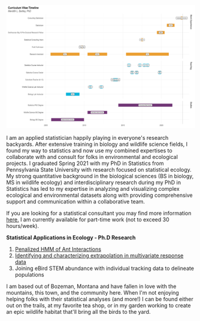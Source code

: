 
![A visual representation of Meridith's CV made in R. It shows a background with degrees in biology and wildlife science before earning a PhD in Statistics. ](/images/VisualCV.png)


I am an applied statistician happily playing in everyone's research backyards. After extensive training in biology and wildlife science fields, I found my way to statistics and now use my combined expertises to collaborate with and consult for folks in environmental and ecological projects. I graduated Spring 2021 with my PhD in Statistics from Pennsylvania State University with research focused on statistical ecology. My strong quantitative background in the biological sciences (BS in biology, MS in wildlife ecology) and interdisciplinary research during my PhD in Statistics has led to my expertise in analyzing and visualizing complex ecological and environmental datasets along with providing comprehensive support and communication within a collaborative team.

If you are looking for a statistical consultant you may find more information [here.](mlbartley.github.io/consulting) I am currently available for part-time work (not to exceed 30 hours/week).  

**Statistical Applications in Ecology - Ph.D Research**

1. [Penalized HMM of Ant Interactions](https://arxiv.org/pdf/1806.01403.pdf)
2. [Identifying and characterizing extrapolation in multivariate response data](https://journals.plos.org/plosone/article/comments?id=10.1371/journal.pone.0225715)
3. Joining eBird STEM abundance with individual tracking data to delineate populations

I am based out of Bozeman, Montana and have fallen in love with the mountains, this town, and the community here. When I'm not enjoying helping folks with their statistical analyses (and more!) I can be found either out on the trails, at my favorite tea shop, or in my garden working to create an epic wildlife habitat that'll bring all the birds to the yard. 
